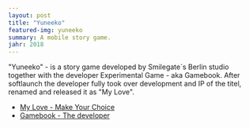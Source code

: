```yaml
---
layout: post
title: "Yuneeko"
featured-img: yuneeko
summary: A mobile story game.
jahr: 2018
---
```

"Yuneeko" - is a story game  developed by Smilegate´s Berlin studio  together with the developer Experimental Game - aka Gamebook. After softlaunch the developer fully took over development and IP of the titel, renamed and released it as "My Love".

* [My Love - Make Your Choice](https://myloveapp.com)
* [Gamebook - The developer](https://gamebook.io)
